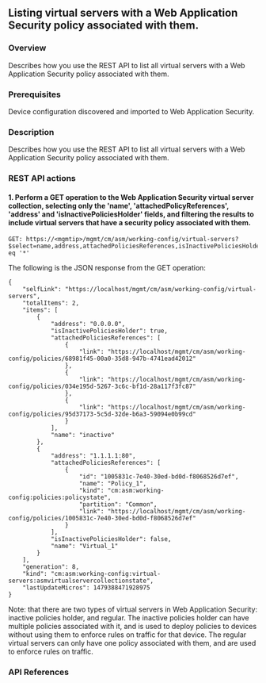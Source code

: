## Listing virtual servers with a Web Application Security policy associated with them.

### Overview
Describes how you use the REST API to list all virtual servers with a Web Application Security policy associated with them.

### Prerequisites
Device configuration discovered and imported to Web Application Security.

### Description
Describes how you use the REST API to list all virtual servers with a Web Application Security policy associated with them.

### REST API actions

#### 1. Perform a GET operation to the Web Application Security virtual server collection, selecting only the 'name', 'attachedPolicyReferences', 'address' and 'isInactivePoliciesHolder' fields, and filtering the results to include virtual servers that have a security policy associated with them.

```
GET: https://<mgmtip>/mgmt/cm/asm/working-config/virtual-servers?$select=name,address,attachedPoliciesReferences,isInactivePoliciesHolder&$filter=attachedPoliciesReferences/link eq '*'
```
The following is the JSON response from the GET operation:
```
{
    "selfLink": "https://localhost/mgmt/cm/asm/working-config/virtual-servers",
    "totalItems": 2,
    "items": [
        {
            "address": "0.0.0.0",
            "isInactivePoliciesHolder": true,
            "attachedPoliciesReferences": [
                {
                    "link": "https://localhost/mgmt/cm/asm/working-config/policies/68981f45-00a0-35d8-947b-4741ead42012"
                },
                {
                    "link": "https://localhost/mgmt/cm/asm/working-config/policies/034e195d-5267-3c6c-bf1d-28a117f3fc87"
                },
                {
                    "link": "https://localhost/mgmt/cm/asm/working-config/policies/95d37173-5c5d-32de-b6a3-59094e0b99cd"
                }
            ],
            "name": "inactive"
        },
        {
            "address": "1.1.1.1:80",
            "attachedPoliciesReferences": [
                {
                    "id": "1005831c-7e40-30ed-bd0d-f8068526d7ef",
                    "name": "Policy_1",
                    "kind": "cm:asm:working-config:policies:policystate",
                    "partition": "Common",
                    "link": "https://localhost/mgmt/cm/asm/working-config/policies/1005831c-7e40-30ed-bd0d-f8068526d7ef"
                }
            ],
            "isInactivePoliciesHolder": false,
            "name": "Virtual_1"
        }
    ],
    "generation": 8,
    "kind": "cm:asm:working-config:virtual-servers:asmvirtualservercollectionstate",
    "lastUpdateMicros": 1479388471928975
}
```

Note: that there are two types of virtual servers in Web Application Security: inactive policies holder, and regular. The inactive policies holder can have multiple policies associated with it, and is used to deploy policies to devices without using them to enforce rules on traffic for that device. The regular virtual servers can only have one policy associated with them, and are used to enforce rules on traffic.

### API References
